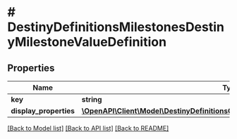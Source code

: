 # # DestinyDefinitionsMilestonesDestinyMilestoneValueDefinition

## Properties

Name | Type | Description | Notes
------------ | ------------- | ------------- | -------------
**key** | **string** |  | [optional]
**display_properties** | [**\OpenAPI\Client\Model\DestinyDefinitionsCommonDestinyDisplayPropertiesDefinition**](DestinyDefinitionsCommonDestinyDisplayPropertiesDefinition.md) |  | [optional]

[[Back to Model list]](../../README.md#models) [[Back to API list]](../../README.md#endpoints) [[Back to README]](../../README.md)
